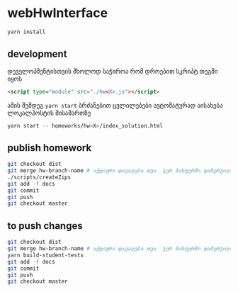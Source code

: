 # webHwInterface

```sh
yarn install
```

## development
დეველოპმენტისთვის მხოლოდ საჭიროა რომ დროებით სკრიპტ თეგში იყოს
```html
<script type="module" src="./hw<X>.js"></script>
```
ამის შემდეგ `yarn start` ბრძანებით ცვლილებები ავტომატურად აისახება ლოკალჰოსტის მისამართზე

```sh
yarn start -- homeworks/hw<X>/index_solution.html
```
## publish homework
```sh
git checkout dist
git merge hw-branch-name # აქტიური დავალება თუა  ჯერ მასტერში დამერჯილი შეიძლება არ იყოს
./scripts/createZips
git add -f docs
git commit
git push
git checkout master
```

## to push changes
```sh
git checkout dist
git merge hw-branch-name # აქტიური დავალება თუა  ჯერ მასტერში დამერჯილი შეიძლება არ იყოს
yarn build-student-tests
git add -f docs
git commit
git push
git checkout master
```

